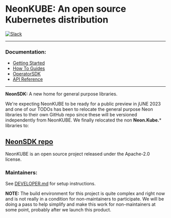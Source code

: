 # NeonKUBE: An open source Kubernetes distribution

[![Slack](https://img.shields.io/badge/Slack-4A154B?style=for-the-badge&logo=slack&logoColor=white)](https://communityinviter.com/apps/neonforge/neonforge)

---

### Documentation:
- [Getting Started](https://docs.neonforge.com/docs/installation)
- [How To Guides](https://docs.neonforge.com/docs/category/how-to-guides)
- [OperatorSDK](https://docs.neonforge.com/docs/operator-sdk)
- [API Reference](https://api-docs.neonforge.com/neonkube/api/Neon.Kube.html)

---

**NeonSDK:** A new home for general purpose libraries.

We're expecting NeonKUBE to be ready for a public preview in jUNE 2023 and one of our TODOs has 
been to relocate the general purpose Neon libraries to their own GitHub repo since these will be versioned
independently from NeonKUBE.  We finally relocated the non **Neon.Kube.*** libraries to:

[NeonSDK repo](https://github.com/nforgeio/neonSDK)
---

NeonKUBE is an open source project released under the Apache-2.0 license.

### Maintainers:

See [DEVELOPER.md](Doc/DEVELOPER.md) for setup instructions.

**NOTE:** The build environment for this project is quite complex and right now
and is not really in a condition for non-maintainers to participate.  We will be
doing a pass to help simplify and make this work for non-maintainers at some 
point, probably after we launch this product.
